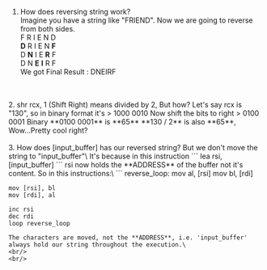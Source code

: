 1. How does reversing string work?\
	Imagine you have a string like "FRIEND". Now we are going to reverse from both sides.\
	F R I E N D\
	**D** R I E N **F**\
	D **N** I E **R** F\
	D N **E** **I** R F\
	We got Final Result : DNEIRF
<br/>
<br/>
2. shr rcx, 1 (Shift Right) means divided by 2, But how?
	Let's say rcx is "130", so in binary format it's
> 1000 0010
	Now shift the bits to right
>  0100 0001
	Binary **0100 0001** is **65**
	**130 / 2** is also **65**, Wow...Pretty cool right?
<br/>
<br/>
3. How does [input_buffer] has our reversed string? But we don't move the string to "input_buffer"\
	It's because in this instruction ``` lea rsi, [input_buffer] ``` rsi now holds the **ADDRESS** of the buffer not it's content. So in this instructions:\
```
	reverse_loop:
    mov al, [rsi]           
    mov bl, [rdi]           

    mov [rsi], bl           
    mov [rdi], al           

    inc rsi                 
    dec rdi                 
    loop reverse_loop
```
The characters are moved, not the **ADDRESS**, i.e. 'input_buffer' always hold our string throughout the execution.\
<br/>
<br/>
